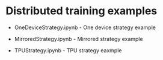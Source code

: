 # Distributed training examples

- OneDeviceStrategy.ipynb - One device strategy example

- MirroredStrategy.ipynb - Mirrored strategy example

- TPUStrategy.ipynb - TPU strategy eaxmple
